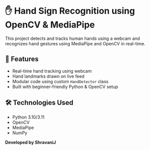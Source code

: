 #  ✋ Hand Sign Recognition using OpenCV & MediaPipe

This project detects and tracks human hands using a webcam and recognizes hand gestures using MediaPipe and OpenCV in real-time.

## 📌 Features
- Real-time hand tracking using webcam
- Hand landmarks drawn on live feed
- Modular code using custom `HandDetector` class
- Built with beginner-friendly Python & OpenCV setup

## 🛠️ Technologies Used
- Python 3.10/3.11
- OpenCV
- MediaPipe
- NumPy

**Developed by ShravaniJ**
